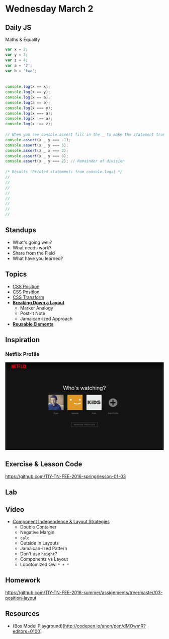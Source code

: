# Wednesday March 2

## Daily JS

Maths & Equality

```js
var x = 2;
var y = 3;
var z = 4;
var a = '2';
var b = 'two';


console.log(x == x);
console.log(x == y);
console.log(x == a);
console.log(a == b);
console.log(x === y);
console.log(x === a);
console.log(x !== a);
console.log(x !== z);

// When you see console.assert fill in the _ to make the statement true
console.assert(x _ y === -1);
console.assert(x _ y === 5);
console.assert(z _ x === 2);
console.assert(x _ y === 6);
console.assert(x _ y === 2); // Remainder of division

/* Results (Printed statements from console.logs) */
//
//
//
//
//
//
//
//
```

## Standups

* What's going well?
* What needs work?
* Share from the Field
* What have you learned?

## Topics

* [CSS Position](position.html)
* [CSS Position](position.html)
* [CSS Transform](transform.html)
* **[Breaking Down a Layout](layout-planning.html)**
  - Marker Analogy
  - Post-It Note
  - Jamaican-ized Approach
* **[Reusable Elements](reusable-elements.html)**

## Inspiration

### Netflix Profile

![Netflix Profile](./netflix.png)

## Exercise & Lesson Code

https://github.com/TIY-TN-FEE-2016-spring/lesson-01-03

## Lab

## Video

* [Component Independence & Layout Strategies](https://youtu.be/ofSnkJ9tPPM)
  - Double Container
  - Negative Margin
  - `calc`
  - Outside In Layouts
  - Jamaican-ized Pattern
  - Don't use `height`?
  - Components vs Layout
  - Lobotomized Owl `* + *`

## Homework

https://github.com/TIY-TN-FEE-2016-summer/assignments/tree/master/03-position-layout

## Resources

* (Box Model Playground)[http://codepen.io/anon/pen/dMOwmR?editors=0100]
